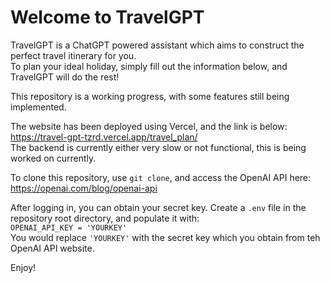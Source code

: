 # Welcome to TravelGPT

TravelGPT is a ChatGPT powered assistant which aims to construct the perfect travel itinerary for you. <br>
To plan your ideal holiday, simply fill out the information below, and TravelGPT will do the rest!

This repository is a working progress, with some features still being implemented.

The website has been deployed using Vercel, and the link is below: <br>
https://travel-gpt-tzrd.vercel.app/travel_plan/ <br>
The backend is currently either very slow or not functional, this is being worked on currently.


To clone this repository, use `git clone`, and access the OpenAI API here: https://openai.com/blog/openai-api <br>

After logging in, you can obtain your secret key. Create a `.env` file in the repository root directory, and populate it with: <br>
`OPENAI_API_KEY = 'YOURKEY'`<br>
You would replace `'YOURKEY'` with the secret key which you obtain from teh OpenAI API website.

Enjoy!
